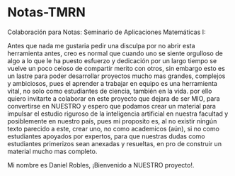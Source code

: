 # Notas-TMRN
Colaboración para Notas: Seminario de Aplicaciones Matemáticas I:

Antes que nada me gustaria pedir una disculpa por no abrir esta herramienta antes, creo es normal que cuando uno se siente orgulloso de algo a lo que le ha puesto esfuerzo y dedicación por un largo tiempo se vuelve un poco celoso de compartir merito con otros, sin embargo esto es un lastre para poder desarrollar proyectos mucho mas grandes, complejos y ambiciosos, pues el aprender a trabajar en equipo es una herramienta vital, no solo como estudiantes de ciencia, también en la vida. por ello quiero invitarte a colaborar en este proyecto que dejara de ser MIO, para convertirse en NUESTRO y espero que podamos crear un material para impulsar el estudio riguroso de la inteligencia artificial en nuestra facultad y posiblemente en nuestro país, pues mi proposito es, al no existir ningún texto parecido a este, crear uno, no como academicos (aún), si no como estudiantes apoyados por expertos, para que nuestras dudas como estudiantes primerizos sean anexadas y resueltas, en pro de construir un material mucho mas completo.

Mi nombre es Daniel Robles, ¡Bienvenido a NUESTRO proyecto!.
